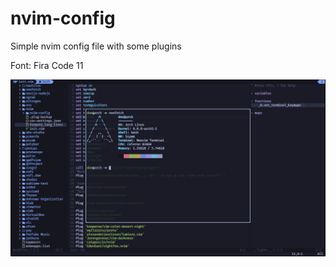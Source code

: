 # nvim-config

Simple nvim config file with some plugins

Font: Fira Code 11

![vim-image](images/vim-image.png)
